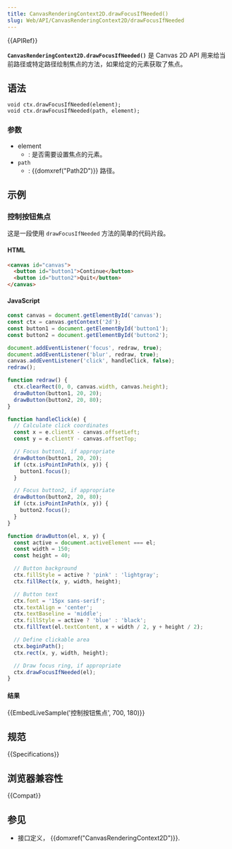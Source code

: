 ```yaml
---
title: CanvasRenderingContext2D.drawFocusIfNeeded()
slug: Web/API/CanvasRenderingContext2D/drawFocusIfNeeded
---
```


{{APIRef}}

**`CanvasRenderingContext2D.drawFocusIfNeeded()`** 是 Canvas 2D API 用来给当前路径或特定路径绘制焦点的方法，如果给定的元素获取了焦点。

## 语法

```
void ctx.drawFocusIfNeeded(element);
void ctx.drawFocusIfNeeded(path, element);
```

### 参数

- element
  - : 是否需要设置焦点的元素。
- `path`
  - : {{domxref("Path2D")}} 路径。

## 示例

### 控制按钮焦点

这是一段使用 `drawFocusIfNeeded` 方法的简单的代码片段。

#### HTML

```html
<canvas id="canvas">
  <button id="button1">Continue</button>
  <button id="button2">Quit</button>
</canvas>
```

#### JavaScript

```js
const canvas = document.getElementById('canvas');
const ctx = canvas.getContext('2d');
const button1 = document.getElementById('button1');
const button2 = document.getElementById('button2');

document.addEventListener('focus', redraw, true);
document.addEventListener('blur', redraw, true);
canvas.addEventListener('click', handleClick, false);
redraw();

function redraw() {
  ctx.clearRect(0, 0, canvas.width, canvas.height);
  drawButton(button1, 20, 20);
  drawButton(button2, 20, 80);
}

function handleClick(e) {
  // Calculate click coordinates
  const x = e.clientX - canvas.offsetLeft;
  const y = e.clientY - canvas.offsetTop;

  // Focus button1, if appropriate
  drawButton(button1, 20, 20);
  if (ctx.isPointInPath(x, y)) {
    button1.focus();
  }

  // Focus button2, if appropriate
  drawButton(button2, 20, 80);
  if (ctx.isPointInPath(x, y)) {
    button2.focus();
  }
}

function drawButton(el, x, y) {
  const active = document.activeElement === el;
  const width = 150;
  const height = 40;

  // Button background
  ctx.fillStyle = active ? 'pink' : 'lightgray';
  ctx.fillRect(x, y, width, height);

  // Button text
  ctx.font = '15px sans-serif';
  ctx.textAlign = 'center';
  ctx.textBaseline = 'middle';
  ctx.fillStyle = active ? 'blue' : 'black';
  ctx.fillText(el.textContent, x + width / 2, y + height / 2);

  // Define clickable area
  ctx.beginPath();
  ctx.rect(x, y, width, height);

  // Draw focus ring, if appropriate
  ctx.drawFocusIfNeeded(el);
}
```

#### 结果

{{EmbedLiveSample('控制按钮焦点', 700, 180)}}

## 规范

{{Specifications}}

## 浏览器兼容性

{{Compat}}

## 参见

- 接口定义， {{domxref("CanvasRenderingContext2D")}}.

